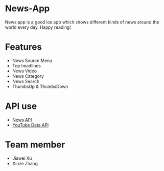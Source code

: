 # News-App

News app is a good ios app which shows different kinds of news around the world every day. Happy reading!

# Features

* News Source Menu 
* Top headlines
* News Video
* News Category
* News Search
* ThumbsUp & ThumbsDown

# API use

* [News API](https://newsapi.org)
* [YouTube Data API](https://developers.google.com/youtube/v3)

# Team member

* Jiawei Xu  
* Xinze Zhang
